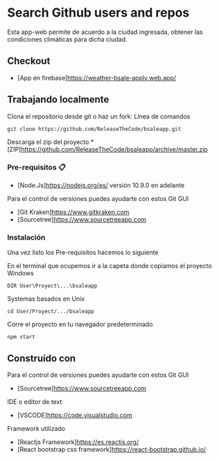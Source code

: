 # Search Github users and repos

Esta app-web permite de acuerdo a la ciudad ingresada, obtener las condiciones climáticas para dicha ciudad.

## Checkout

* [App en firebase]https://weather-bsale-apply.web.app/

## Trabajando localmente

Clona el repositorio desde git o haz un fork:
  Línea de comandos
  ```
  git clone https://github.com/ReleaseTheCode/bsaleapp.git
  ```
  
  
  Descarga el zip del proyecto
  *[ZIP]https://github.com/ReleaseTheCode/bsaleapp/archive/master.zip

### Pre-requisitos 📋

* [Node.Js]https://nodejs.org/es/ versión 10.9.0 en adelante


Para el control de versiones puedes ayudarte con estos Git GUI
* [Git Kraken]https://www.gitkraken.com
* [Sourcetree]https://www.sourcetreeapp.com

### Instalación 
Una vez listo los Pre-requisitos hacemos lo siguiente

En el terminal que ocupemos ir a la capeta donde copiamos el proyecto 
Windows
```
DIR User\Proyect\...\bsaleapp
```
Systemas basados en Unix
```
cd User/Proyect/.../bsaleapp
```

Corre el proyecto en tu navegador predeterminado
```
npm start
```

## Construido con 

Para el control de versiones puedes ayudarte con estos Git GUI
* [Sourcetree]https://www.sourcetreeapp.com

IDE o editor de text

* [VSCODE]https://code.visualstudio.com

Framework utilizado
* [Reactjs Framework]https://es.reactjs.org/
* [React bootstrap css framework]https://react-bootstrap.github.io/
